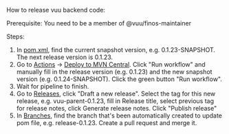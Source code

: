 How to release vuu backend code:

Prerequisite:
You need to be a member of @vuu/finos-maintainer

Steps:
1. In [pom.xml](https://github.com/finos/vuu/blob/main/pom.xml), find the current snapshot version, e.g. <version>0.1.23-SNAPSHOT</version>. The next release version is 0.1.23.
2. Go to [Actions](https://github.com/finos/vuu/actions) -> [Deploy to MVN Central](https://github.com/finos/vuu/actions/workflows/release-mvn-central.yml). Click "Run workflow" and manually fill in the release version (e.g. 0.1.23) and the new snapshot version (e.g. 0.1.24-SNAPSHOT). Click the green button "Run workflow".
3. Wait for pipeline to finish.
4. Go to [Releases](https://github.com/finos/vuu/releases), click "Draft a new release". Select the tag for this new release, e.g. vuu-parent-0.1.23, fill in Release title, select previous tag for release notes, click Generate release notes. Click "Publish release"
5. In [Branches](https://github.com/finos/vuu/branches), find the branch that's been automatically created to update pom file, e.g. release-0.1.23. Create a pull request and merge it.
